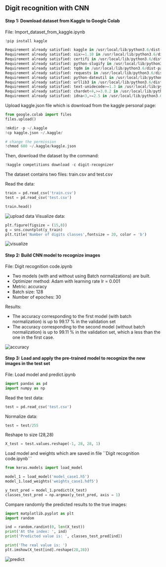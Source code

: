 ## Digit recognition with CNN

#### Step 1: Download dataset from Kaggle to Google Colab 
File: Import_dataset_from_kaggle.ipynb 

```python
!pip install kaggle 

Requirement already satisfied: kaggle in /usr/local/lib/python3.6/dist-packages (1.5.10)
Requirement already satisfied: six>=1.10 in /usr/local/lib/python3.6/dist-packages (from kaggle) (1.15.0)
Requirement already satisfied: certifi in /usr/local/lib/python3.6/dist-packages (from kaggle) (2020.12.5)
Requirement already satisfied: python-slugify in /usr/local/lib/python3.6/dist-packages (from kaggle) (4.0.1)
Requirement already satisfied: tqdm in /usr/local/lib/python3.6/dist-packages (from kaggle) (4.41.1)
Requirement already satisfied: requests in /usr/local/lib/python3.6/dist-packages (from kaggle) (2.23.0)
Requirement already satisfied: python-dateutil in /usr/local/lib/python3.6/dist-packages (from kaggle) (2.8.1)
Requirement already satisfied: urllib3 in /usr/local/lib/python3.6/dist-packages (from kaggle) (1.24.3)
Requirement already satisfied: text-unidecode>=1.3 in /usr/local/lib/python3.6/dist-packages (from python-slugify->kaggle) (1.3)
Requirement already satisfied: chardet<4,>=3.0.2 in /usr/local/lib/python3.6/dist-packages (from requests->kaggle) (3.0.4)
Requirement already satisfied: idna<3,>=2.5 in /usr/local/lib/python3.6/dist-packages (from requests->kaggle) (2.10)

```
Upload kaggle.json file which is download from the kaggle personal page: 

```python
from google.colab import files
files.upload()

!mkdir -p ~/.kaggle
!cp kaggle.json ~/.kaggle/

# change the permission
!chmod 600 ~/.kaggle/kaggle.json

```
Then, download the dataset by the command: 

```python 
!kaggle competitions download -c digit-recognizer
```
The dataset contains two files: train.csv and test.csv

Read the data:

```python 
train = pd.read_csv('train.csv')
test = pd.read_csv('test.csv')

train.head()
 ```
 ![upload data](https://user-images.githubusercontent.com/69978820/106286831-6237f800-6246-11eb-8100-2669b2f7b37a.png)
Visualize data: 
```python 
plt.figure(figsize = (15,8))
g = sns.countplot(y_train)
plt.title('Number of digits classes',fontsize = 20, color = 'b')
```
![visualize](https://user-images.githubusercontent.com/69978820/106287350-f86c1e00-6246-11eb-8565-026d9e464511.png)


#### Step 2: Build CNN model to recognize images 
File: Digit recognition code.ipynb 
 - Two models (with and without using Batch normalizations) are built.
 - Optimizer method: Adam with learning rate lr = 0.001
 - Metric: accuracy
 - Batch size: 128
 - Number of epoches: 30
 
 Results: 
 - The accuracy corresponding to the first model (with batch normalization) is up to 99.17 % in the validation set
 - The accuracy corresponding to the second model (without batch normalization) is up to 99.11 % in the validation set, which a less than the one in the first case. 
 
 ![accuracy](https://user-images.githubusercontent.com/69978820/106288760-bc39bd00-6248-11eb-942b-dbe9f9b4b2f3.png)

#### Step 3: Load and apply the pre-trained model to recognize the new images in the test set
File: Load model and predict.ipynb

```python 
import pandas as pd 
import numpy as np
```
Read the test data: 
```python
test = pd.read_csv('test.csv')
```
Normalize data: 

```python
test = test/255
```
Reshape to size (28,28)

```python 
X_test = test.values.reshape(-1, 28, 28, 1)
```
Load model and weights which are saved in file ``Digit recognition code.ipynb```

```python 
from keras.models import load_model

model_1 = load_model('model_case1.h5')
model_1.load_weights('weights_case1.hdf5')

y_test_pred = model_1.predict(X_test)
classes_test_pred = np.argmax(y_test_pred, axis = 1)
```

Compare randomly the predicted results to the true images:
```python 
import matplotlib.pyplot as plt 
import random

ind = random.randint(0, len(X_test))
print('At the index: ', ind)
print('Predicted value is: ', classes_test_pred[ind])

print('The real value is: ')
plt.imshow(X_test[ind].reshape(28,28))
```
![predict](https://user-images.githubusercontent.com/69978820/106289854-0bccb880-624a-11eb-995f-205e9bd9adf1.png)
